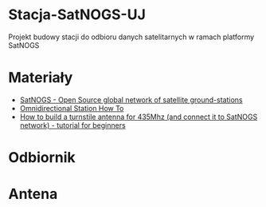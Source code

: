 # Stacja-SatNOGS-UJ
Projekt budowy stacji do odbioru danych satelitarnych w ramach platformy SatNOGS 
# Materiały 
- [SatNOGS - Open Source global network of satellite ground-stations](https://satnogs.org/)
- [Omnidirectional Station How To](https://wiki.satnogs.org/Omnidirectional_Station_How_To)
- [How to build a turnstile antenna for 435Mhz (and connect it to SatNOGS network) - tutorial for beginners](https://alicja.space/blog/how-to-build-turnstile-antenna#why)
# Odbiornik 
# Antena 
